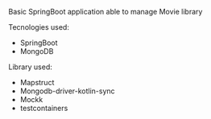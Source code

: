 Basic SpringBoot application able to manage Movie library

Tecnologies used:
- SpringBoot
- MongoDB

Library used:
- Mapstruct
- Mongodb-driver-kotlin-sync
- Mockk
- testcontainers
